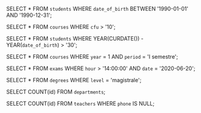 SELECT * 
FROM `students` 
WHERE `date_of_birth` 
BETWEEN '1990-01-01' AND '1990-12-31';


SELECT * 
FROM `courses` 
WHERE `cfu` > '10';


SELECT * 
FROM `students` 
WHERE YEAR(CURDATE()) - YEAR(`date_of_birth`) > '30';


SELECT * 
FROM `courses` 
WHERE `year` = 1 
AND `period` = 'I semestre';


SELECT * 
FROM `exams` 
WHERE `hour` > '14:00:00' 
AND `date` = '2020-06-20';


SELECT * 
FROM `degrees` 
WHERE `level` = 'magistrale';


SELECT COUNT(id) 
FROM `departments`;


SELECT COUNT(id) 
FROM `teachers` 
WHERE `phone` IS NULL;